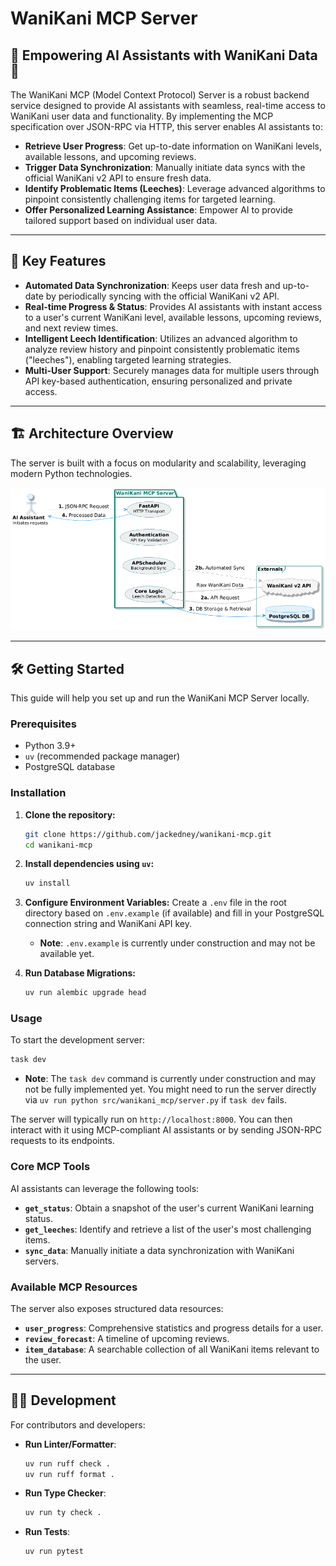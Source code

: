 # WaniKani MCP Server

## 🌟 Empowering AI Assistants with WaniKani Data 🌟

The WaniKani MCP (Model Context Protocol) Server is a robust backend service designed to provide AI assistants with seamless, real-time access to WaniKani user data and functionality. By implementing the MCP specification over JSON-RPC via HTTP, this server enables AI assistants to:

*   **Retrieve User Progress**: Get up-to-date information on WaniKani levels, available lessons, and upcoming reviews.
*   **Trigger Data Synchronization**: Manually initiate data syncs with the official WaniKani v2 API to ensure fresh data.
*   **Identify Problematic Items (Leeches)**: Leverage advanced algorithms to pinpoint consistently challenging items for targeted learning.
*   **Offer Personalized Learning Assistance**: Empower AI to provide tailored support based on individual user data.

---

## 🚀 Key Features

*   **Automated Data Synchronization**: Keeps user data fresh and up-to-date by periodically syncing with the official WaniKani v2 API.
*   **Real-time Progress & Status**: Provides AI assistants with instant access to a user's current WaniKani level, available lessons, upcoming reviews, and next review times.
*   **Intelligent Leech Identification**: Utilizes an advanced algorithm to analyze review history and pinpoint consistently problematic items ("leeches"), enabling targeted learning strategies.
*   **Multi-User Support**: Securely manages data for multiple users through API key-based authentication, ensuring personalized and private access.

---

## 🏗️ Architecture Overview

The server is built with a focus on modularity and scalability, leveraging modern Python technologies.

![Architecture Diagram](images/architecture.png)

---

## 🛠️ Getting Started

This guide will help you set up and run the WaniKani MCP Server locally.

### Prerequisites

*   Python 3.9+
*   `uv` (recommended package manager)
*   PostgreSQL database

### Installation

1.  **Clone the repository:**
    ```bash
    git clone https://github.com/jackedney/wanikani-mcp.git
    cd wanikani-mcp
    ```

2.  **Install dependencies using `uv`:**
    ```bash
    uv install
    ```

3.  **Configure Environment Variables:**
    Create a `.env` file in the root directory based on `.env.example` (if available) and fill in your PostgreSQL connection string and WaniKani API key.
    *   **Note**: `.env.example` is currently under construction and may not be available yet.

4.  **Run Database Migrations:**
    ```bash
    uv run alembic upgrade head
    ```

### Usage

To start the development server:

```bash
task dev
```
*   **Note**: The `task dev` command is currently under construction and may not be fully implemented yet. You might need to run the server directly via `uv run python src/wanikani_mcp/server.py` if `task dev` fails.

The server will typically run on `http://localhost:8000`. You can then interact with it using MCP-compliant AI assistants or by sending JSON-RPC requests to its endpoints.

### Core MCP Tools

AI assistants can leverage the following tools:

*   **`get_status`**: Obtain a snapshot of the user's current WaniKani learning status.
*   **`get_leeches`**: Identify and retrieve a list of the user's most challenging items.
*   **`sync_data`**: Manually initiate a data synchronization with WaniKani servers.

### Available MCP Resources

The server also exposes structured data resources:

*   **`user_progress`**: Comprehensive statistics and progress details for a user.
*   **`review_forecast`**: A timeline of upcoming reviews.
*   **`item_database`**: A searchable collection of all WaniKani items relevant to the user.

---

## 🧑‍💻 Development

For contributors and developers:

*   **Run Linter/Formatter**: 
    ```bash
    uv run ruff check .
    uv run ruff format .
    ```
*   **Run Type Checker**: 
    ```bash
    uv run ty check .
    ```
*   **Run Tests**: 
    ```bash
    uv run pytest
    ```
